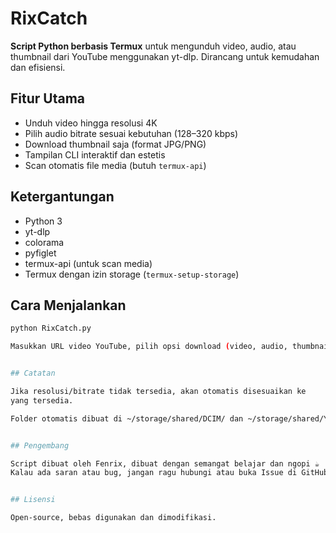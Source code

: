 # RixCatch
**Script Python berbasis Termux** untuk mengunduh video, audio, atau thumbnail dari YouTube menggunakan yt-dlp. Dirancang untuk kemudahan dan efisiensi.


## Fitur Utama
- Unduh video hingga resolusi 4K
- Pilih audio bitrate sesuai kebutuhan (128–320 kbps)
- Download thumbnail saja (format JPG/PNG)
- Tampilan CLI interaktif dan estetis
- Scan otomatis file media (butuh `termux-api`)


## Ketergantungan
- Python 3
- yt-dlp
- colorama
- pyfiglet
- termux-api (untuk scan media)
- Termux dengan izin storage (`termux-setup-storage`)


## Cara Menjalankan
```bash
python RixCatch.py

Masukkan URL video YouTube, pilih opsi download (video, audio, thumbnail), lalu tunggu proses selesai.


## Catatan

Jika resolusi/bitrate tidak tersedia, akan otomatis disesuaikan ke
yang tersedia.

Folder otomatis dibuat di ~/storage/shared/DCIM/ dan ~/storage/shared/YMusic.


## Pengembang

Script dibuat oleh Fenrix, dibuat dengan semangat belajar dan ngopi ☕
Kalau ada saran atau bug, jangan ragu hubungi atau buka Issue di GitHub.


## Lisensi

Open-source, bebas digunakan dan dimodifikasi.
